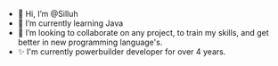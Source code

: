 - 👋 Hi, I’m @Silluh
- 🌱 I’m currently learning Java
- 💞️ I’m looking to collaborate on any project, to train my skills, and get better in new programming language's.
- ✨ I'm currently powerbuilder developer for over 4 years. 


<!---
Silluh/Silluh is a ✨ special ✨ repository because its `README.md` (this file) appears on your GitHub profile.
You can click the Preview link to take a look at your changes.
--->
